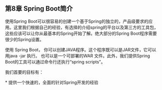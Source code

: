 ## 第8章 Spring Boot简介

使用Spring Boot可以很容易的创建一个基于Spring的独立的，产品级要求的应用。这里我们根据自己的经验，有选择的介绍spring的平台以及第三方的工具包，这些应该可以让你从最基本的Spring开始了解。绝大部分的Spring Boot程序需要很少的Spring设置。



使用 Spring Boot， 你可以创建JAVA程序。这个程序既可以是JAR文件，它可以用java -jar 执行。 也可以是一个可部署的WAR 文件。此外，我们提供Spring Boot的工具可以通过命令行还执行“spring scripts”。



我们首要的目标有：



\* 提供一个快速的，全面的针对Spring开发的经验

